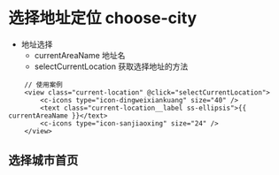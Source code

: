 #  选择地址定位 choose-city

- 地址选择 
    + currentAreaName 地址名
    + selectCurrentLocation 获取选择地址的方法
```vue
    // 使用案例
    <view class="current-location" @click="selectCurrentLocation">
        <c-icons type="icon-dingweixiankuang" size="40" />
        <text class="current-location__label ss-ellipsis">{{ currentAreaName }}</text>
        <c-icons type="icon-sanjiaoxing" size="24" />
    </view>
```
## 选择城市首页